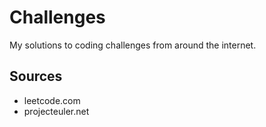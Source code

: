 # Challenges
My solutions to coding challenges from around the internet.

## Sources
- leetcode.com
- projecteuler.net
